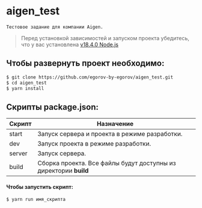 # aigen_test

~~~~
Тестовое задание для компании Aigen.
~~~~

> Перед установкой зависимостей и запуском проекта убедитесь, что у вас
> установлена [v18.4.0 Node.js](https://nodejs.org/en/download/current/)

## Чтобы развернуть проект необходимо:

```sh
$ git clone https://github.com/egorov-by-egorov/aigen_test.git
$ cd aigen_test
$ yarn install
```

## Скрипты package.json:

| Скрипт | Назначение                                                       |
|--------|------------------------------------------------------------------|
| start  | Запуск сервера и проекта в режиме разработки.                    |
| dev    | Запуск проекта в режиме разработки.                              |
| server | Запуск сервера.                                                  |
| build  | Сборка проекта. Все файлы будут доступны из директории **build** |

#### Чтобы запустить скрипт:

```sh
$ yarn run имя_скрипта
```
